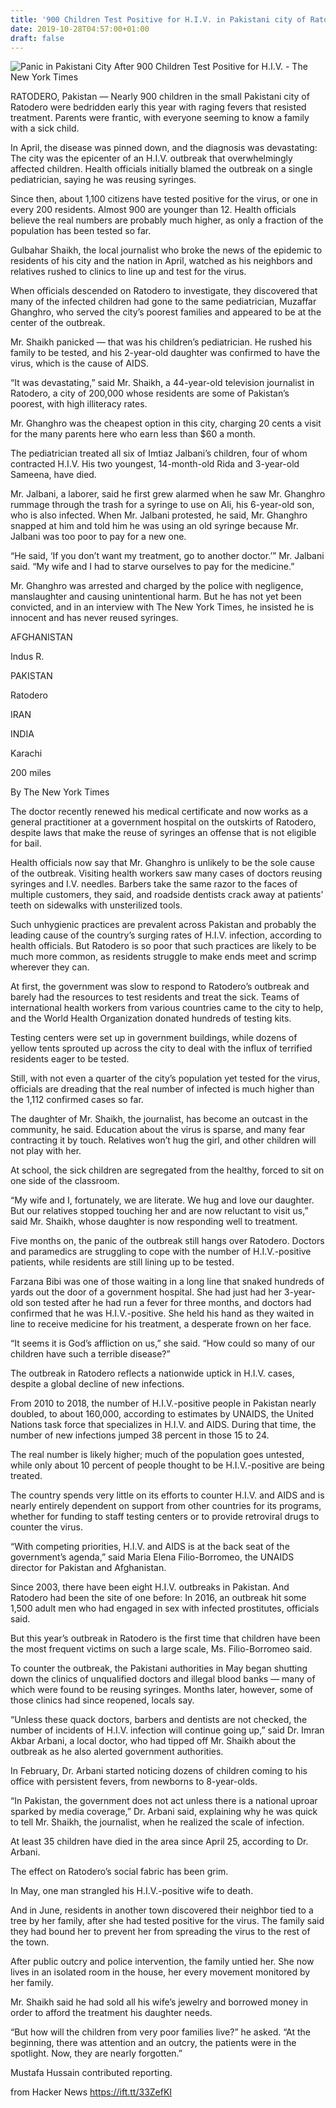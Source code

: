 ```yaml
---
title: '900 Children Test Positive for H.I.V. in Pakistani city of Ratodero'
date: 2019-10-28T04:57:00+01:00
draft: false
---
```


![](https://static01.nyt.com/images/2019/10/27/world/27pakistan-hiv-1/00pakistan-hiv-top-facebookJumbo.jpg "Panic in Pakistani City After 900 Children Test Positive for H.I.V. - The New York Times")  

RATODERO, Pakistan — Nearly 900 children in the small Pakistani city of Ratodero were bedridden early this year with raging fevers that resisted treatment. Parents were frantic, with everyone seeming to know a family with a sick child.

In April, the disease was pinned down, and the diagnosis was devastating: The city was the epicenter of an H.I.V. outbreak that overwhelmingly affected children. Health officials initially blamed the outbreak on a single pediatrician, saying he was reusing syringes.

Since then, about 1,100 citizens have tested positive for the virus, or one in every 200 residents. Almost 900 are younger than 12. Health officials believe the real numbers are probably much higher, as only a fraction of the population has been tested so far.

Gulbahar Shaikh, the local journalist who broke the news of the epidemic to residents of his city and the nation in April, watched as his neighbors and relatives rushed to clinics to line up and test for the virus.

When officials descended on Ratodero to investigate, they discovered that many of the infected children had gone to the same pediatrician, Muzaffar Ghanghro, who served the city’s poorest families and appeared to be at the center of the outbreak.

Mr. Shaikh panicked — that was his children’s pediatrician. He rushed his family to be tested, and his 2-year-old daughter was confirmed to have the virus, which is the cause of AIDS.

“It was devastating,” said Mr. Shaikh, a 44-year-old television journalist in Ratodero, a city of 200,000 whose residents are some of Pakistan’s poorest, with high illiteracy rates.

Mr. Ghanghro was the cheapest option in this city, charging 20 cents a visit for the many parents here who earn less than $60 a month.

The pediatrician treated all six of Imtiaz Jalbani’s children, four of whom contracted H.I.V. His two youngest, 14-month-old Rida and 3-year-old Sameena, have died.

Mr. Jalbani, a laborer, said he first grew alarmed when he saw Mr. Ghanghro rummage through the trash for a syringe to use on Ali, his 6-year-old son, who is also infected. When Mr. Jalbani protested, he said, Mr. Ghanghro snapped at him and told him he was using an old syringe because Mr. Jalbani was too poor to pay for a new one.

“He said, ‘If you don’t want my treatment, go to another doctor.’” Mr. Jalbani said. “My wife and I had to starve ourselves to pay for the medicine.”

Mr. Ghanghro was arrested and charged by the police with negligence, manslaughter and causing unintentional harm. But he has not yet been convicted, and in an interview with The New York Times, he insisted he is innocent and has never reused syringes.

AFGHANISTAN

Indus R.

PAKISTAN

Ratodero

IRAN

INDIA

Karachi

200 miles

By The New York Times

The doctor recently renewed his medical certificate and now works as a general practitioner at a government hospital on the outskirts of Ratodero, despite laws that make the reuse of syringes an offense that is not eligible for bail.

Health officials now say that Mr. Ghanghro is unlikely to be the sole cause of the outbreak. Visiting health workers saw many cases of doctors reusing syringes and I.V. needles. Barbers take the same razor to the faces of multiple customers, they said, and roadside dentists crack away at patients’ teeth on sidewalks with unsterilized tools.

Such unhygienic practices are prevalent across Pakistan and probably the leading cause of the country’s surging rates of H.I.V. infection, according to health officials. But Ratodero is so poor that such practices are likely to be much more common, as residents struggle to make ends meet and scrimp wherever they can.

At first, the government was slow to respond to Ratodero’s outbreak and barely had the resources to test residents and treat the sick. Teams of international health workers from various countries came to the city to help, and the World Health Organization donated hundreds of testing kits.

Testing centers were set up in government buildings, while dozens of yellow tents sprouted up across the city to deal with the influx of terrified residents eager to be tested.

Still, with not even a quarter of the city’s population yet tested for the virus, officials are dreading that the real number of infected is much higher than the 1,112 confirmed cases so far.

The daughter of Mr. Shaikh, the journalist, has become an outcast in the community, he said. Education about the virus is sparse, and many fear contracting it by touch. Relatives won’t hug the girl, and other children will not play with her.

At school, the sick children are segregated from the healthy, forced to sit on one side of the classroom.

“My wife and I, fortunately, we are literate. We hug and love our daughter. But our relatives stopped touching her and are now reluctant to visit us,” said Mr. Shaikh, whose daughter is now responding well to treatment.

Five months on, the panic of the outbreak still hangs over Ratodero. Doctors and paramedics are struggling to cope with the number of H.I.V.-positive patients, while residents are still lining up to be tested.

Farzana Bibi was one of those waiting in a long line that snaked hundreds of yards out the door of a government hospital. She had just had her 3-year-old son tested after he had run a fever for three months, and doctors had confirmed that he was H.I.V.-positive. She held his hand as they waited in line to receive medicine for his treatment, a desperate frown on her face.

“It seems it is God’s affliction on us,” she said. “How could so many of our children have such a terrible disease?”

The outbreak in Ratodero reflects a nationwide uptick in H.I.V. cases, despite a global decline of new infections.

From 2010 to 2018, the number of H.I.V.-positive people in Pakistan nearly doubled, to about 160,000, according to estimates by UNAIDS, the United Nations task force that specializes in H.I.V. and AIDS. During that time, the number of new infections jumped 38 percent in those 15 to 24.

The real number is likely higher; much of the population goes untested, while only about 10 percent of people thought to be H.I.V.-positive are being treated.

The country spends very little on its efforts to counter H.I.V. and AIDS and is nearly entirely dependent on support from other countries for its programs, whether for funding to staff testing centers or to provide retroviral drugs to counter the virus.

“With competing priorities, H.I.V. and AIDS is at the back seat of the government’s agenda,” said Maria Elena Filio-Borromeo, the UNAIDS director for Pakistan and Afghanistan.

Since 2003, there have been eight H.I.V. outbreaks in Pakistan. And Ratodero had been the site of one before: In 2016, an outbreak hit some 1,500 adult men who had engaged in sex with infected prostitutes, officials said.

But this year’s outbreak in Ratodero is the first time that children have been the most frequent victims on such a large scale, Ms. Filio-Borromeo said.

To counter the outbreak, the Pakistani authorities in May began shutting down the clinics of unqualified doctors and illegal blood banks — many of which were found to be reusing syringes. Months later, however, some of those clinics had since reopened, locals say.

“Unless these quack doctors, barbers and dentists are not checked, the number of incidents of H.I.V. infection will continue going up,” said Dr. Imran Akbar Arbani, a local doctor, who had tipped off Mr. Shaikh about the outbreak as he also alerted government authorities.

In February, Dr. Arbani started noticing dozens of children coming to his office with persistent fevers, from newborns to 8-year-olds.

“In Pakistan, the government does not act unless there is a national uproar sparked by media coverage,” Dr. Arbani said, explaining why he was quick to tell Mr. Shaikh, the journalist, when he realized the scale of infection.

At least 35 children have died in the area since April 25, according to Dr. Arbani.

The effect on Ratodero’s social fabric has been grim.

In May, one man strangled his H.I.V.-positive wife to death.

And in June, residents in another town discovered their neighbor tied to a tree by her family, after she had tested positive for the virus. The family said they had bound her to prevent her from spreading the virus to the rest of the town.

After public outcry and police intervention, the family untied her. She now lives in an isolated room in the house, her every movement monitored by her family.

Mr. Shaikh said he had sold all his wife’s jewelry and borrowed money in order to afford the treatment his daughter needs.

“But how will the children from very poor families live?” he asked. “At the beginning, there was attention and an outcry, the patients were in the spotlight. Now, they are nearly forgotten.”

Mustafa Hussain contributed reporting.

  
  
from Hacker News https://ift.tt/33ZefKI